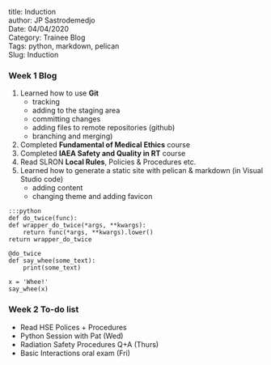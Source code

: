 title: Induction    
author: JP Sastrodemedjo\
Date: 04/04/2020  
Category: Trainee Blog  
Tags: python, markdown, pelican \
Slug: Induction 

### Week 1 Blog

  1. Learned how to use **Git**
     * tracking
     * adding to the staging area
     * committing changes
     * adding files to remote repositories (github)
     *  branching and merging)
  2. Completed **Fundamental of Medical Ethics** course
  3. Completed **IAEA Safety and Quality in RT** course 
  4. Read SLRON **Local Rules**, Policies & Procedures etc. 
  5. Learned how to generate a static site with pelican & markdown (in Visual Studio code)
     * adding content
     * changing theme and adding favicon 

    :::python
    def do_twice(func):   
    def wrapper_do_twice(*args, **kwargs):
        return func(*args, **kwargs).lower()
    return wrapper_do_twice

    @do_twice
    def say_whee(some_text):
        print(some_text)

    x = 'Whee!'
    say_whee(x)
  

### Week 2 To-do list

- Read HSE Polices + Procedures
- Python Session with Pat (Wed)
- Radiation Safety Procedures Q+A (Thurs)
- Basic Interactions oral exam (Fri)



